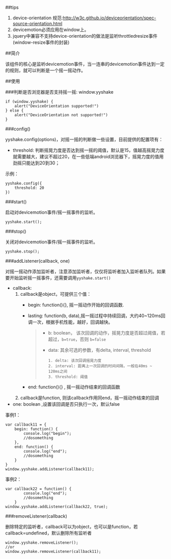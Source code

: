 ##tips

1. device-orientation 规范:http://w3c.github.io/deviceorientation/spec-source-orientation.html
2. devicemotion必须应用在window上。
3. jquery中兼容不支持device-orientation的做法是监听throttledresize事件(window-resize事件的封装)



##简介

该组件的核心是监听devicemotion事件，当一连串的devicemotion事件达到一定的规则，就可以判断是一个摇一摇动作。


##使用

###判断是否浏览器是否支持摇一摇: window.yyshake

    if (window.yyshake) {
        alert("DeviceOrientation supported!")
    } else {
        alert("DeviceOrientation not supported!")
    }


###config()

yyshake.config(options)，对摇一摇的判断做一些设置，目前提供的配置项有：

+ threshold: 判断摇晃力度是否达到摇一摇的阈值，默认是15，值越高摇晃力度就需要越大，建议不超过20，在一些低端android浏览器下，摇晃力度的值用劲摇只能达到20到30；

示例：

    yyshake.config({
        threshold: 20
    })

###start()

启动对devicemotion事件/摇一摇事件的监听。
    
    yyshake.start();

###stop()

关闭对devicemotion事件/摇一摇事件的监听。
    
    yyshake.stop();


###addListener(callback, one)

对摇一摇动作添加监听者，注意添加监听者，仅仅将监听者加入监听者队列。如果要开始监听摇一摇事件，还需要调用`yyshake.start()`

+ callback:
    1. callback是object，可提供三个值：
        + begin: function(){}, 摇一摇动作开始的回调函数.
        + lasting: function(b, data),摇一摇过程中持续回调，大约40~120ms回调一次，根据手机性能，越好，回调越快。

            > + b: boolean， 该次回调的动作，摇晃力度是否超过阈值，若超过，`b=true`，否则 `b=false`
            > + data: 其余可选的参数，有delta, interval, threshold
            >    
            >       1. delta: 该次回调摇晃力度
            >       2. interval: 距离上一次回调的时间间隔，一般在40ms ~ 120ms之间
            >       3. threshold: 阈值

        + end: function(){} , 摇一摇动作结束的回调函数
    2. callback是function, 则该callback作用同end，摇一摇动作结束的回调
+ one: boolean ,设置该回调是否只执行一次，默认false

事例1：

    var callback11 = {
        begin: function() {
            console.log("begin");
            //dosomething
        },
        end: function() {
            console.log("end");
            //dosomething
        }
    }
    window.yyshake.addListener(callback11);


事例2：

    var callback22 = function() {
            console.log("end");
            //dosomething
        }
    window.yyshake.addListener(callback22, true);

###removeListener(callback)

删除特定的监听者，callback可以为object，也可以是function，若callback=undefined，默认删除所有监听者

    window.yyshake.removeListener();
    //or
    window.yyshake.removeListener(callback11);
